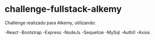 # challenge-fullstack-alkemy

Challenge realizado para Alkemy, utilizando:

-React
-Bootstrap
-Express
-NodeJs
-Sequelize
-MySql
-Auth0
-Axios
